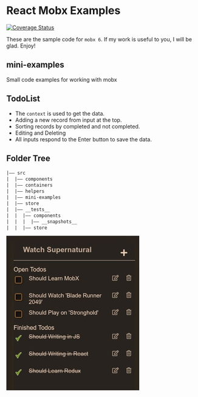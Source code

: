 # React Mobx Examples

[![Coverage Status](https://coveralls.io/repos/github/Bukovski/react-mobx-examples/badge.svg?branch=main)](https://coveralls.io/github/Bukovski/react-mobx-examples?branch=main)

These are the sample code for `mobx 6`.
If my work is useful to you, I will be glad.
Enjoy!

## mini-examples

Small code examples for working with mobx


## TodoList

* The `context` is used to get the data.
* Adding a new record from input at the top.
* Sorting records by completed and not completed.
* Editing and Deleting
* All inputs respond to the Enter button to save the data.


## Folder Tree

```
|–– src
|  |–– components
|  |–– containers
|  |–– helpers
|  |–– mini-examples
|  |–– store
|  |–– __tests__
|  |  |–– components
|  |  |  |–– __snapshots__
|  |  |–– store
```

![todo-list](./todo-list.jpg)